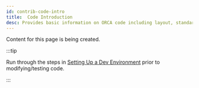 ```yaml
---
id: contrib-code-intro
title:  Code Introduction
desc: Provides basic information on ORCA code including layout, standards and other information.
---
```


Content for this page is being created.

:::tip

Run through the steps in [Setting Up a Dev Environment](setup-dev-env.md) prior to modifying/testing code.

:::